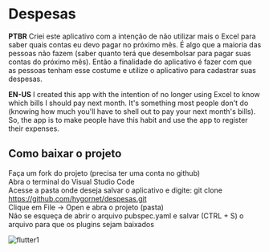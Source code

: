 # Despesas

**PTBR**
Criei este aplicativo com a intenção de não utilizar mais o Excel para saber quais contas eu devo pagar no próximo mês.
É algo que a maioria das pessoas não fazem (saber quanto terá que desembolsar para pagar suas contas do próximo mês). Então a finalidade do aplicativo é fazer com que as pessoas tenham esse costume e utilize o aplicativo para cadastrar suas despesas.

**EN-US**
I created this app with the intention of no longer using Excel to know which bills I should pay next month.
It's something most people don't do (knowing how much you'll have to shell out to pay your next month's bills). So, the app is to make people have this habit and use the app to register their expenses.

## Como baixar o projeto

Faça um fork do projeto (precisa ter uma conta no github)<br>
Abra o terminal do Visual Studio Code<br>
Acesse a pasta onde deseja salvar o aplicativo e digite: git clone https://github.com/hygornet/despesas.git<br>
Clique em File -> Open e abra o projeto (pasta)<br>
Não se esqueça de abrir o arquivo pubspec.yaml e salvar (CTRL + S) o arquivo para que os plugins sejam baixados<br>


![flutter1](https://user-images.githubusercontent.com/20141630/124404643-27b11a80-dd12-11eb-9b71-b48ff2f1a0d1.jpg)
